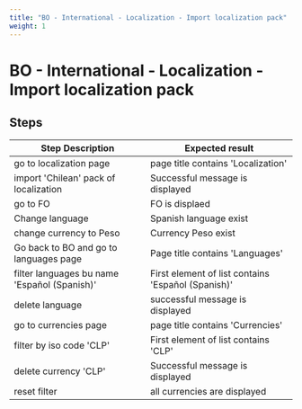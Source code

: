 ```yaml
---
title: "BO - International - Localization - Import localization pack"
weight: 1
---
```


# BO - International - Localization - Import localization pack
## Steps
| Step Description | Expected result |
| ----- | ----- |
| go to localization page | page title contains 'Localization' |
| import 'Chilean' pack of localization | Successful message is displayed |
| go to FO | FO is displaed |
| Change language | Spanish language exist |
| change currency to Peso | Currency Peso exist |
| Go back to BO and go to languages page | Page title contains 'Languages' |
| filter languages bu name 'Español (Spanish)' | First element of list contains 'Español (Spanish)' |
| delete language | successful message is displayed |
| go to currencies page | page title contains 'Currencies' |
| filter by iso code 'CLP' | First element of list contains 'CLP' |
| delete currency 'CLP' | Successful message is displayed |
| reset filter | all currencies are displayed |
